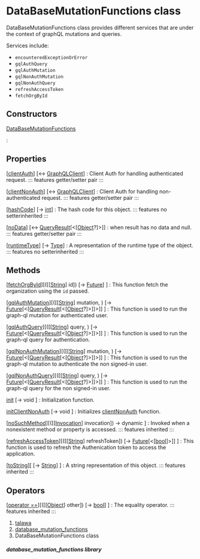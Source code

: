 
<div>

# DataBaseMutationFunctions class

</div>


DataBaseMutationFunctions class provides different services that are
under the context of graphQL mutations and queries.

Services include:

-   `encounteredExceptionOrError`
-   `gqlAuthQuery`
-   `gqlAuthMutation`
-   `gqlNonAuthMutation`
-   `gqlNonAuthQuery`
-   `refreshAccessToken`
-   `fetchOrgById`



## Constructors

[DataBaseMutationFunctions](../services_database_mutation_functions/DataBaseMutationFunctions/DataBaseMutationFunctions.md)

:   



## Properties

[[clientAuth](../services_database_mutation_functions/DataBaseMutationFunctions/clientAuth.md)] [↔ [GraphQLClient](https://pub.dev/documentation/graphql/5.2.0-beta.9/graphql/GraphQLClient-class.html)]
:   Client Auth for handling authenticated request.
    ::: features
    getter/setter pair
    :::

[[clientNonAuth](../services_database_mutation_functions/DataBaseMutationFunctions/clientNonAuth.md)] [↔ [GraphQLClient](https://pub.dev/documentation/graphql/5.2.0-beta.9/graphql/GraphQLClient-class.html)]
:   Client Auth for handling non-authenticated request.
    ::: features
    getter/setter pair
    :::

[[hashCode](https://api.flutter.dev/flutter/dart-core/Object/hashCode.html)] [→ [int](https://api.flutter.dev/flutter/dart-core/int-class.html)]
:   The hash code for this object.
    ::: features
    no setterinherited
    :::

[[noData](../services_database_mutation_functions/DataBaseMutationFunctions/noData.md)] [↔ [QueryResult](https://pub.dev/documentation/graphql/5.2.0-beta.9/graphql/QueryResult-class.html)[\<[[Object](https://api.flutter.dev/flutter/dart-core/Object-class.html)?]\>]]
:   when result has no data and null.
    ::: features
    getter/setter pair
    :::

[[runtimeType](https://api.flutter.dev/flutter/dart-core/Object/runtimeType.html)] [→ [Type](https://api.flutter.dev/flutter/dart-core/Type-class.html)]
:   A representation of the runtime type of the object.
    ::: features
    no setterinherited
    :::



## Methods

[[fetchOrgById](../services_database_mutation_functions/DataBaseMutationFunctions/fetchOrgById.md)][([[[String](https://api.flutter.dev/flutter/dart-core/String-class.md)] id]) [→ [Future](https://api.flutter.dev/flutter/dart-core/Future-class.html)] ]
:   This function fetch the organization using the `id` passed.

[[gqlAuthMutation](../services_database_mutation_functions/DataBaseMutationFunctions/gqlAuthMutation.md)][([[[String](https://api.flutter.dev/flutter/dart-core/String-class.md)] mutation, ) [→ [Future](https://api.flutter.dev/flutter/dart-core/Future-class.html)[\<[[QueryResult](https://pub.dev/documentation/graphql/5.2.0-beta.9/graphql/QueryResult-class.html)[\<[[Object](https://api.flutter.dev/flutter/dart-core/Object-class.html)?]\>]]\>]] ]
:   This function is used to run the graph-ql mutation for authenticated
    user.

[[gqlAuthQuery](../services_database_mutation_functions/DataBaseMutationFunctions/gqlAuthQuery.md)][([[[String](https://api.flutter.dev/flutter/dart-core/String-class.md)] query, ) [→ [Future](https://api.flutter.dev/flutter/dart-core/Future-class.html)[\<[[QueryResult](https://pub.dev/documentation/graphql/5.2.0-beta.9/graphql/QueryResult-class.html)[\<[[Object](https://api.flutter.dev/flutter/dart-core/Object-class.html)?]\>]]\>]] ]
:   This function is used to run the graph-ql query for authentication.

[[gqlNonAuthMutation](../services_database_mutation_functions/DataBaseMutationFunctions/gqlNonAuthMutation.md)][([[[String](https://api.flutter.dev/flutter/dart-core/String-class.md)] mutation, ) [→ [Future](https://api.flutter.dev/flutter/dart-core/Future-class.html)[\<[[QueryResult](https://pub.dev/documentation/graphql/5.2.0-beta.9/graphql/QueryResult-class.html)[\<[[Object](https://api.flutter.dev/flutter/dart-core/Object-class.html)?]\>]]\>]] ]
:   This function is used to run the graph-ql mutation to authenticate
    the non signed-in user.

[[gqlNonAuthQuery](../services_database_mutation_functions/DataBaseMutationFunctions/gqlNonAuthQuery.md)][([[[String](https://api.flutter.dev/flutter/dart-core/String-class.md)] query, ) [→ [Future](https://api.flutter.dev/flutter/dart-core/Future-class.html)[\<[[QueryResult](https://pub.dev/documentation/graphql/5.2.0-beta.9/graphql/QueryResult-class.html)[\<[[Object](https://api.flutter.dev/flutter/dart-core/Object-class.html)?]\>]]\>]] ]
:   This function is used to run the graph-ql query for the non
    signed-in user.

[init](../services_database_mutation_functions/DataBaseMutationFunctions/init.md) [→ void ]
:   Initialization function.

[initClientNonAuth](../services_database_mutation_functions/DataBaseMutationFunctions/initClientNonAuth.md) [→ void ]
:   Initializes
    [clientNonAuth](../services_database_mutation_functions/DataBaseMutationFunctions/clientNonAuth.md)
    function.

[[noSuchMethod](https://api.flutter.dev/flutter/dart-core/Object/noSuchMethod.html)][([[[Invocation](https://api.flutter.dev/flutter/dart-core/Invocation-class.md)] invocation]) → dynamic ]
:   Invoked when a nonexistent method or property is accessed.
    ::: features
    inherited
    :::

[[refreshAccessToken](../services_database_mutation_functions/DataBaseMutationFunctions/refreshAccessToken.md)][([[[String](https://api.flutter.dev/flutter/dart-core/String-class.md)] refreshToken]) [→ [Future](https://api.flutter.dev/flutter/dart-core/Future-class.html)[\<[[bool](https://api.flutter.dev/flutter/dart-core/bool-class.html)]\>]] ]
:   This function is used to refresh the Authenication token to access
    the application.

[[toString](https://api.flutter.dev/flutter/dart-core/Object/toString.html)][ [→ [String](https://api.flutter.dev/flutter/dart-core/String-class.html)] ]
:   A string representation of this object.
    ::: features
    inherited
    :::



## Operators

[[operator ==](https://api.flutter.dev/flutter/dart-core/Object/operator_equals.html)][([[[Object](https://api.flutter.dev/flutter/dart-core/Object-class.md)] other]) [→ [bool](https://api.flutter.dev/flutter/dart-core/bool-class.html)] ]
:   The equality operator.
    ::: features
    inherited
    :::







1.  [talawa](../index.md)
2.  [database_mutation_functions](../services_database_mutation_functions/)
3.  DataBaseMutationFunctions class

##### database_mutation_functions library







